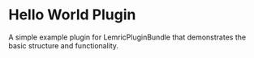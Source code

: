 # Hello World Plugin

A simple example plugin for LemricPluginBundle that demonstrates the basic structure and functionality.